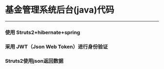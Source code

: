 # 基金管理系统后台(java)代码

----------
### 使用 Struts2+hibernate+spring<br>
### 采用 JWT（Json Web Token）进行身份验证<br>
### Struts2使用json返回数据
